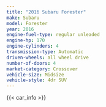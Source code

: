 ```yaml
---
title: "2016 Subaru Forester"
make: Subaru
model: Forester
year: 2016
engine-fuel-type: regular unleaded
engine-hp: 170
engine-cylinders: 4
transmission-type: Automatic
driven-wheels: all wheel drive
number-of-doors: 4
market-category: Crossover
vehicle-size: Midsize
vehicle-style: 4dr SUV
---
```


{{< car_info >}}
